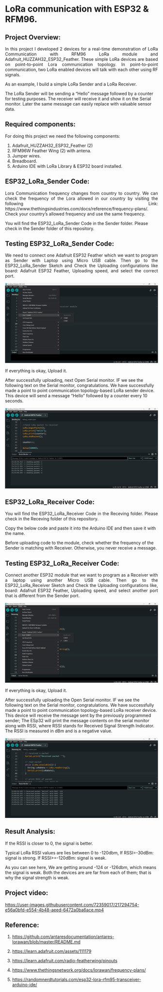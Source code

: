 # LoRa communication with ESP32 & RFM96.

## Project Overview:
<p align="justify">
In this project I developed 2 devices for a real-time demonstration of LoRa Communication with RFM96 LoRa module and Adafruit_HUZZAH32_ESP32_Feather. These simple LoRa devices are based on point-to-point Lora communication topology. In point-to-point communication, two LoRa enabled devices will talk with each other using RF signals.

As an example, I build a simple LoRa Sender and a LoRa Receiver.

The LoRa Sender will be sending a “Hello” message followed by a counter for testing purposes. The receiver will receive it and show it on the Serial monitor. Later the same message can easily replace with valuable sensor data.
<p>

## Required components:

<p align="justify">
For doing this project we need the following components:

1.	Adafruit_HUZZAH32_ESP32_Feather (2)
2.	RFM96W Feather Wing (2) with antena.
3.	Jumper wires.
4.	Breadboard.
5.  Arduino IDE with LoRa Library & ESP32 board installed.
<p>


## ESP32_LoRa_Sender Code:
<p align="justify">
Lora Communication frequency changes from country to country. We can check the frequency of the Lora allowed in our country by visiting the following Link: https://www.thethingsindustries.com/docs/reference/frequency-plans/. Check your country’s allowed frequency and use the same frequency.

You will find the ESP32_LoRa_Sender Code in the Sender folder. Please check in the Sender folder of this repository.
<p>

## Testing ESP32_LoRa_Sender Code:
<p align="justify">
We need to connect one Adafruit ESP32 Feather which we want to program as Sender with Laptop using Micro USB cable. Then go to the ESP32_LoRa_Sender Sketch and Check the Uploading configurations like board: Adafruit ESP32 Feather, Uploading speed, and select the correct port.

<p align="center">
    <img src="images/Sending_port.png">
</p>

If everything is okay, Upload it.

After successfully uploading, next Open Serial monitor. IF we see the following text on the Serial monitor, congratulations. We have successfully made a point to point communication topology-based LoRa sender device. This device will send a message “Hello” followed by a counter every 10 seconds.

<p align="center">
    <img src="images/Sending_test.png">
</p>
<p>

## ESP32_LoRa_Receiver Code:
<p align="justify">
You will find the ESP32_LoRa_Receiver Code in the Receving folder. Please check in the Receving folder of this repository.

Copy the below code and paste it into the Arduino IDE and then save it with the name. 

Before uploading code to the module, check whether the frequency of the Sender is matching with Receiver. Otherwise, you never receive a message.
<p>

## Testing ESP32_LoRa_Receiver Code:
<p align="justify">
Connect another ESP32 module that we want to program as a Receiver with a laptop using another Micro USB cable. Then go to the ESP32_LoRa_Receiver Sketch and Check the Uploading configurations like, board: Adafruit ESP32 Feather, Uploading speed, and select another port that is different from the Sender port.

<p align="center">
    <img src="images/Receiving_port.png">
</p>

If everything is okay, Upload it.

After successfully uploading the Open Serial monitor. IF we see the following text on the Serial monitor, congratulations. We have successfully made a point to point communication topology-based LoRa receiver device. This device will receive the message sent by the previously programmed sender; The ESp32 will print the message contents on the serial monitor along with RSSI, where RSSI stands for Received Signal Strength Indicator. The RSSI is measured in dBm and is a negative value.

<p align="center">
    <img src="images/Receiving_test.png">
</p>

<p>

## Result Analysis: 
<p align="justify">
If the RSSI is closer to 0,  the signal is better.

Typical LoRa RSSI values are lies between 0 to -120dbm, If RSSI=-30dBm: signal is strong. If RSSI>=-120dBm: signal is weak.

As you can see here, We are getting around -124 or -126dbm, which means the signal is weak. Both the devices are are far from each of them; that is why the signal strength is weak.
<p>

## Project video: 

https://user-images.githubusercontent.com/72359017/217294754-e56a0bfd-e554-4b48-aeed-6472a0ba6ace.mp4




## Reference:

1. https://github.com/antaresdocumentation/antares-lorawan/blob/master/README.md 

2. https://learn.adafruit.com/assets/111179

3. https://learn.adafruit.com/radio-featherwing/pinouts

4. https://www.thethingsnetwork.org/docs/lorawan/frequency-plans/ 

5. https://randomnerdtutorials.com/esp32-lora-rfm95-transceiver-arduino-ide/ 
